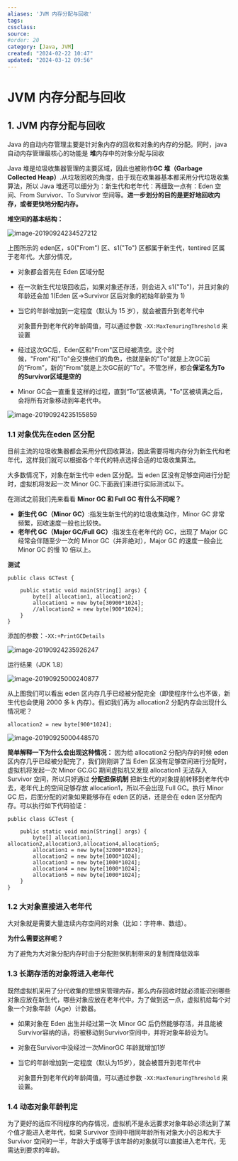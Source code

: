 ```yaml
---
aliases: 'JVM 内存分配与回收'
tags: 
cssclass:
source:
#order: 20
category: [Java, JVM]
created: "2024-02-22 10:47"
updated: "2024-03-12 09:56"
---
```


# JVM 内存分配与回收

## 1. JVM 内存分配与回收

Java 的自动内存管理主要是针对象内存的回收和对象的内存的分配。同时，java 自动内存管理最核心的功能是 **堆**内存中的对象分配与回收

Java 堆是垃圾收集器管理的主要区域，因此也被称作**GC 堆（Garbage Collected Heap）**.从垃圾回收的角度，由于现在收集器基本都采用分代垃圾收集算法，所以 Java 堆还可以细分为：新生代和老年代：再细致一点有：Eden 空间、From Survivor、To Survivor 空间等。**进一步划分的目的是更好地回收内存，或者更快地分配内存。**

**堆空间的基本结构：**

![image-20190924234527212](https://cdn.jsdelivr.net/gh/MrJackC/PicGoImages/other/202403120953674.png)

上图所示的 eden区，s0("From") 区、s1("To") 区都属于新生代，tentired 区属于老年代。大部分情况，

- 对象都会首先在 Eden 区域分配
- 在一次新生代垃圾回收后，如果对象还存活，则会进入 s1("To")，并且对象的年龄还会加 1(Eden 区->Survivor 区后对象的初始年龄变为 1)
- 当它的年龄增加到一定程度（默认为 15 岁），就会被晋升到老年代中

  对象晋升到老年代的年龄阈值，可以通过参数 `-XX:MaxTenuringThreshold` 来设置

- 经过这次GC后，Eden区和"From"区已经被清空。这个时候，"From"和"To"会交换他们的角色，也就是新的"To"就是上次GC前的“From”，新的"From"就是上次GC前的"To"。不管怎样，都会**保证名为To的Survivor区域是空的**
- Minor GC会一直重复这样的过程，直到“To”区被填满，"To"区被填满之后，会将所有对象移动到年老代中。

![image-20190924235155859](https://cdn.jsdelivr.net/gh/MrJackC/PicGoImages/other/202403120953722.png)

### 1.1 对象优先在eden 区分配

目前主流的垃圾收集器都会采用分代回收算法，因此需要将堆内存分为新生代和老年代，这样我们就可以根据各个年代的特点选择合适的垃圾收集算法。

大多数情况下，对象在新生代中 eden 区分配。当 eden 区没有足够空间进行分配时，虚拟机将发起一次 Minor GC.下面我们来进行实际测试以下。

在测试之前我们先来看看 **Minor GC 和 Full GC 有什么不同呢？**

- **新生代 GC（Minor GC）**:指发生新生代的的垃圾收集动作，Minor GC 非常频繁，回收速度一般也比较快。
- **老年代 GC（Major GC/Full GC）**:指发生在老年代的 GC，出现了 Major GC 经常会伴随至少一次的 Minor GC（并非绝对），Major GC 的速度一般会比 Minor GC 的慢 10 倍以上。

**测试**

```
public class GCTest {

    public static void main(String[] args) {
        byte[] allocation1, allocation2;
        allocation1 = new byte[30900*1024];
        //allocation2 = new byte[900*1024];
    }
}
```

添加的参数：`-XX:+PrintGCDetails`

![image-20190924235926247](https://cdn.jsdelivr.net/gh/MrJackC/PicGoImages/other/202403120953750.png)

运行结果（JDK 1.8）

![image-20190925000240877](https://cdn.jsdelivr.net/gh/MrJackC/PicGoImages/other/202403120953786.png)

从上图我们可以看出 eden 区内存几乎已经被分配完全（即使程序什么也不做，新生代也会使用 2000 多 k 内存）。假如我们再为 allocation2 分配内存会出现什么情况呢？

```
allocation2 = new byte[900*1024];
```

![image-20190925000448570](https://cdn.jsdelivr.net/gh/MrJackC/PicGoImages/other/202403120953815.png)

**简单解释一下为什么会出现这种情况：** 因为给 allocation2 分配内存的时候 eden 区内存几乎已经被分配完了，我们刚刚讲了当 Eden 区没有足够空间进行分配时，虚拟机将发起一次 Minor GC.GC 期间虚拟机又发现 allocation1 无法存入 Survivor 空间，所以只好通过 **分配担保机制** 把新生代的对象提前转移到老年代中去，老年代上的空间足够存放 allocation1，所以不会出现 Full GC。执行 Minor GC 后，后面分配的对象如果能够存在 eden 区的话，还是会在 eden 区分配内存。可以执行如下代码验证：

```
public class GCTest {

	public static void main(String[] args) {
		byte[] allocation1, allocation2,allocation3,allocation4,allocation5;
		allocation1 = new byte[32000*1024];
		allocation2 = new byte[1000*1024];
		allocation3 = new byte[1000*1024];
		allocation4 = new byte[1000*1024];
		allocation5 = new byte[1000*1024];
	}
}
```

### 1.2 大对象直接进入老年代

大对象就是需要大量连续内存空间的对象（比如：字符串、数组）。

**为什么需要这样呢？**

为了避免为大对象分配内存时由于分配担保机制带来的复制而降低效率

### 1.3 长期存活的对象将进入老年代

既然虚拟机采用了分代收集的思想来管理内存，那么内存回收时就必须能识别哪些对象应放在新生代，哪些对象应放在老年代中。为了做到这一点，虚拟机给每个对象一个对象年龄（Age）计数器。

- 如果对象在 Eden 出生并经过第一次 Minor GC 后仍然能够存活，并且能被Survivor容纳的话，将被移动到Survivor空间中，并将对象年龄设为1。
- 对象在Survivor中没经过一次MinorGC 年龄就增加1岁
- 当它的年龄增加到一定程度（默认为15岁），就会被晋升到老年代中

  对象晋升到老年代的年龄阈值，可以通过参数 `-XX:MaxTenuringThreshold` 来设置。

### 1.4 动态对象年龄判定

为了更好的适应不同程序的内存情况，虚拟机不是永远要求对象年龄必须达到了某个值才能进入老年代，如果 Survivor 空间中相同年龄所有对象大小的总和大于 Survivor 空间的一半，年龄大于或等于该年龄的对象就可以直接进入老年代，无需达到要求的年龄。
